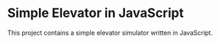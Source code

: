 # Simple Elevator in JavaScript

This project contains a simple elevator simulator written in JavaScript.